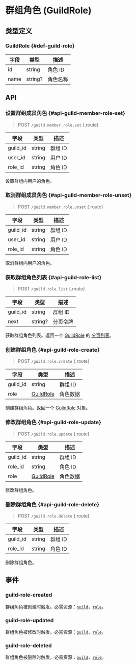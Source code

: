 # 群组角色 (GuildRole)

## 类型定义

### GuildRole {#def-guild-role}

| 字段 | 类型 | 描述 |
| --- | --- | --- |
| id | string | 角色 ID |
| name | string? | 角色名称 |

## API

### 设置群组成员角色 {#api-guild-member-role-set}

> <badge>POST</badge> `/guild.member.role.set` {.route}

| 字段 | 类型 | 描述 |
| --- | --- | --- |
| guild_id | string | 群组 ID |
| user_id | string | 用户 ID |
| role_id | string | 角色 ID |

设置群组内用户的角色。

### 取消群组成员角色 {#api-guild-member-role-unset}

> <badge>POST</badge> `/guild.member.role.unset` {.route}

| 字段 | 类型 | 描述 |
| --- | --- | --- |
| guild_id | string | 群组 ID |
| user_id | string | 用户 ID |
| role_id | string | 角色 ID |

取消群组内用户的角色。

### 获取群组角色列表 {#api-guild-role-list}

> <badge>POST</badge> `/guild.role.list` {.route}

| 字段 | 类型 | 描述 |
| --- | --- | --- |
| guild_id | string | 群组 ID |
| next | string? | 分页令牌 |

获取群组角色列表。返回一个 [GuildRole](#def-guild-role) 的 [分页列表](../protocol/api.md#list)。

### 创建群组角色 {#api-guild-role-create}

> <badge>POST</badge> `/guild.role.create` {.route}

| 字段 | 类型 | 描述 |
| --- | --- | --- |
| guild_id | string | 群组 ID |
| role | [GuildRole](#def-guild-role) | 角色数据 |

创建群组角色。返回一个 [GuildRole](#def-guild-role) 对象。

### 修改群组角色 {#api-guild-role-update}

> <badge>POST</badge> `/guild.role.update` {.route}

| 字段 | 类型 | 描述 |
| --- | --- | --- |
| guild_id | string | 群组 ID |
| role_id | string | 角色 ID |
| role | [GuildRole](#def-guild-role) | 角色数据 |

修改群组角色。

### 删除群组角色 {#api-guild-role-delete}

> <badge>POST</badge> `/guild.role.delete` {.route}

| 字段 | 类型 | 描述 |
| --- | --- | --- |
| guild_id | string | 群组 ID |
| role_id | string | 角色 ID |

删除群组角色。

## 事件

### guild-role-created

群组角色被创建时触发。必需资源：[`guild`](./guild.md#def-guild)，[`role`](#def-guild-role)。

### guild-role-updated

群组角色被修改时触发。必需资源：[`guild`](./guild.md#def-guild)，[`role`](#def-guild-role)。

### guild-role-deleted

群组角色被删除时触发。必需资源：[`guild`](./guild.md#def-guild)，[`role`](#def-guild-role)。
